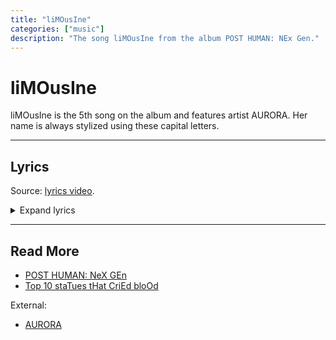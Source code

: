 ```yaml
---
title: "liMOusIne"
categories: ["music"]
description: "The song liMOusIne from the album POST HUMAN: NEx Gen."
---
```

# liMOusIne

liMOusIne is the 5th song on the album and features artist AURORA. Her name is always 
stylized using these capital letters.

***

## Lyrics

Source: [lyrics video](https://www.youtube.com/watch?v=e8U96n8L-lg).

<details class="lyrics">
<summary>Expand lyrics</summary>

> drag me down some more
> get me low like a basement
> i hope that you wrote
> all your songs for me
>
> on my last nerve
> burnt out all my veins
> blue angels trying to sacrifice the shame
> soul crushing going back around the turn again
> cut my teeth on a diamond till it’s rough
> feeling good but it’s never good enough
> got a bellyache crawling in my guts again
>
> come closer
> i’ll swallow the bile for you
> don’t want closure
> i’ll stitch myself up alone
> drag me down some more
> get me low like a basement
> i hope that you wrote
> all your songs for me
> kiss the ground i walk
> i’m a fool for you
> in a rut
> belted up
> in the limousine
>
> hop inside
> take a ride to the top
> we can brake
> but we’re never gonna stop
> got a death wish tugging on my sleeves again
>
> roll over
> i’ll tickle that spot for you
> it’s not over
> didn’t want to let go
>
> drag me down some more
> get me low like a basement
> i hope that you wrote
> all your songs for me
> kiss the ground i walk
> i’m a fool for you
> in a rut
> belted up
> in the limousine
> so lock all the doors
> cos i’m insecure
> let’s get out of here
> what the fuck you waiting for? 
>
> do you like the way your skin crawls?
> how it makes your body twitch?
>
> does it make you sick?
> does it make you sick?
> does it make you sick?
> sick.

</details>

***

## Read More

- [POST HUMAN: NeX GEn](ph-nex-gen)
- [Top 10 staTues tHat CriEd bloOd](song-top10)

External:

- [AURORA](https://nl.wikipedia.org/wiki/AURORA)